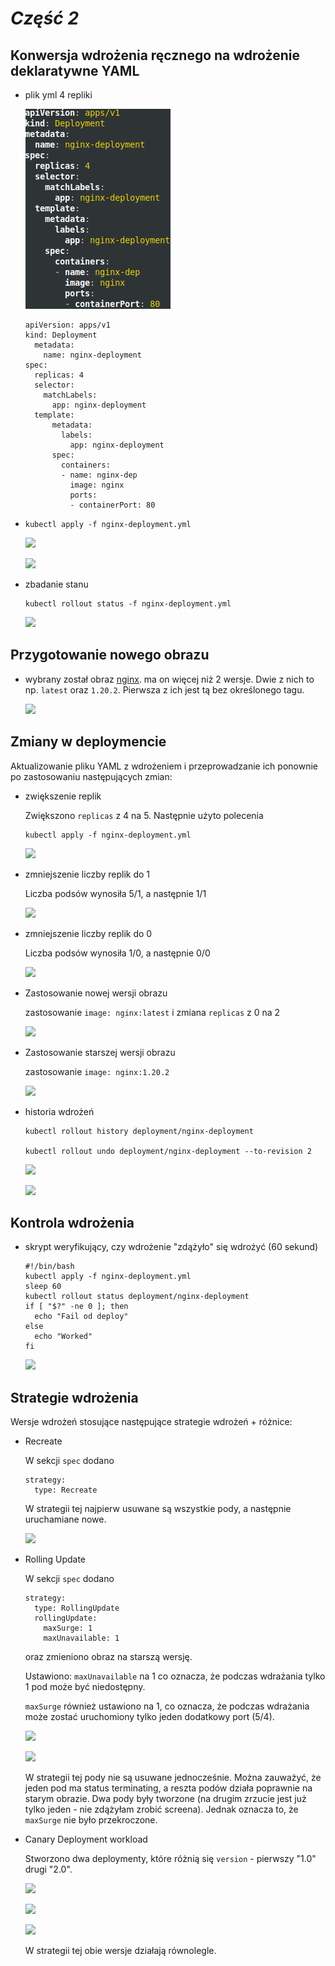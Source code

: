 # *Część 2*

## Konwersja wdrożenia ręcznego na wdrożenie deklaratywne YAML

- plik yml 4 repliki

  ![](1.png)

  ```
  apiVersion: apps/v1
  kind: Deployment
    metadata:
      name: nginx-deployment
  spec:
    replicas: 4
    selector:
      matchLabels:
        app: nginx-deployment
    template:
        metadata:
          labels:
            app: nginx-deployment
        spec:
          containers:
          - name: nginx-dep
            image: nginx
            ports:
            - containerPort: 80 
  ```

- ```
  kubectl apply -f nginx-deployment.yml
  ```

  ![](2.png)

  ![](3.png)

- zbadanie stanu 

  ```
  kubectl rollout status -f nginx-deployment.yml
  ```

  ![](4.png)


## Przygotowanie nowego obrazu

- wybrany został obraz [nginx](https://hub.docker.com/_/nginx?tab=description). ma on więcej niż 2 wersje. Dwie z nich to np. ```latest``` oraz ```1.20.2```. Pierwsza z ich jest tą bez określonego tagu.

  ![](5.png)



## Zmiany w deploymencie

Aktualizowanie pliku YAML z wdrożeniem i przeprowadzanie ich ponownie po zastosowaniu następujących zmian:

- zwiększenie replik

  Zwiększono ```replicas``` z 4 na 5. Następnie użyto polecenia 

  ```
  kubectl apply -f nginx-deployment.yml
  ```

  ![](7.png)

- zmniejszenie liczby replik do 1

  Liczba podsów wynosiła 5/1, a następnie 1/1

  ![](8.png)

- zmniejszenie liczby replik do 0

  Liczba podsów wynosiła 1/0, a następnie 0/0

  ![](9.png)

- Zastosowanie nowej wersji obrazu

  zastosowanie ```image: nginx:latest``` i zmiana ```replicas``` z 0 na 2

  ![](10.png)  


- Zastosowanie starszej wersji obrazu

  zastosowanie ```image: nginx:1.20.2```

  ![](11.png) 

- historia wdrożeń 

  ```
  kubectl rollout history deployment/nginx-deployment

  kubectl rollout undo deployment/nginx-deployment --to-revision 2
  ```

  ![](12.png) 

  ![](13.png) 


## Kontrola wdrożenia

- skrypt weryfikujący, czy wdrożenie "zdążyło" się wdrożyć (60 sekund)

  ```
  #!/bin/bash
  kubectl apply -f nginx-deployment.yml
  sleep 60
  kubectl rollout status deployment/nginx-deployment
  if [ "$?" -ne 0 ]; then
    echo "Fail od deploy"
  else
    echo "Worked"
  fi
  ```
  
  ![](14.png) 

## Strategie wdrożenia

Wersje wdrożeń stosujące następujące strategie wdrożeń + różnice:

- Recreate
  
  W sekcji ```spec``` dodano 

  ```
  strategy:
    type: Recreate
  ```

  W strategii tej najpierw usuwane są wszystkie pody, a następnie uruchamiane nowe.

  ![](recreate.png)

- Rolling Update

    W sekcji ```spec``` dodano 

  ```
  strategy:
    type: RollingUpdate
    rollingUpdate:
      maxSurge: 1
      maxUnavailable: 1
  ```

  oraz zmieniono obraz na starszą wersję.

  Ustawiono:
  ```maxUnavailable``` na 1 co oznacza, że podczas wdrażania tylko 1 pod może być niedostępny.
  
  ```maxSurge``` również ustawiono na 1, co oznacza, że podczas wdrażania może zostać uruchomiony tylko jeden dodatkowy port (5/4).

  ![](rollingupdate1.png)

  ![](rollingupdate2.png)

  W strategii tej pody nie są usuwane jednocześnie. Można zauważyć, że jeden pod ma status terminating, a reszta podów działa poprawnie na starym obrazie. Dwa pody były tworzone (na drugim zrzucie jest już tylko jeden - nie zdążyłam zrobić screena). Jednak oznacza to, że ```maxSurge``` nie było przekroczone.

- Canary Deployment workload

  Stworzono dwa deploymenty, które różnią się ```version``` - pierwszy "1.0" drugi "2.0".

  ![](canary_dep1.png)

  ![](canary_dep2.png)

  ![](canary_dep.png)

  W strategii tej obie wersje działają równolegle.

